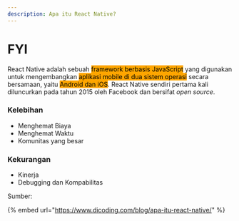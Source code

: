 ```yaml
---
description: Apa itu React Native?
---
```


# FYI

React Native adalah sebuah <mark style="background-color:orange;">framework berbasis JavaScript</mark> yang digunakan untuk mengembangkan <mark style="background-color:orange;">aplikasi mobile di dua sistem operasi</mark> secara bersamaan, yaitu <mark style="background-color:orange;">Android dan iOS</mark>. React Native sendiri pertama kali diluncurkan pada tahun 2015 oleh Facebook dan bersifat _open source_.&#x20;

### Kelebihan

* Menghemat Biaya
* Menghemat Waktu
* Komunitas yang besar

### Kekurangan

* Kinerja
* Debugging dan Kompabilitas



Sumber:&#x20;

{% embed url="https://www.dicoding.com/blog/apa-itu-react-native/" %}
